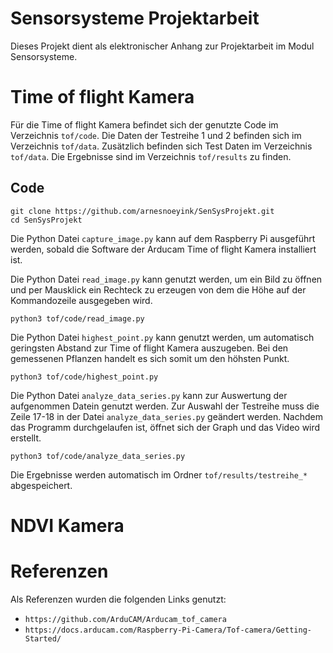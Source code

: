 # Sensorsysteme Projektarbeit
Dieses Projekt dient als elektronischer Anhang zur Projektarbeit im Modul Sensorsysteme.
# Time of flight Kamera
Für die Time of flight Kamera befindet sich der genutzte Code im Verzeichnis `tof/code`. Die Daten der Testreihe 1 und 2 befinden sich im Verzeichnis `tof/data`. Zusätzlich befinden sich Test Daten im Verzeichnis `tof/data`. Die Ergebnisse sind im Verzeichnis `tof/results` zu finden.
## Code
```
git clone https://github.com/arnesnoeyink/SenSysProjekt.git
cd SenSysProjekt
```

Die Python Datei `capture_image.py` kann auf dem Raspberry Pi ausgeführt werden, sobald die Software der Arducam Time of flight Kamera installiert ist.

Die Python Datei `read_image.py` kann genutzt werden, um ein Bild zu öffnen und per Mausklick ein Rechteck zu erzeugen von dem die Höhe auf der Kommandozeile ausgegeben wird.

```
python3 tof/code/read_image.py
```

Die Python Datei `highest_point.py` kann genutzt werden, um automatisch geringsten Abstand zur Time of flight Kamera auszugeben. Bei den gemessenen Pflanzen handelt es sich somit um den höhsten Punkt.

```
python3 tof/code/highest_point.py
```

Die Python Datei `analyze_data_series.py` kann zur Auswertung der aufgenommen Datein genutzt werden. Zur Auswahl der Testreihe muss die Zeile 17-18 in der Datei `analyze_data_series.py` geändert werden. Nachdem das Programm durchgelaufen ist, öffnet sich der Graph und das Video wird erstellt.
```
python3 tof/code/analyze_data_series.py
```

Die Ergebnisse werden automatisch im Ordner `tof/results/testreihe_*` abgespeichert. 


# NDVI Kamera 

# Referenzen
Als Referenzen wurden die folgenden Links genutzt:
- `https://github.com/ArduCAM/Arducam_tof_camera`
- `https://docs.arducam.com/Raspberry-Pi-Camera/Tof-camera/Getting-Started/`